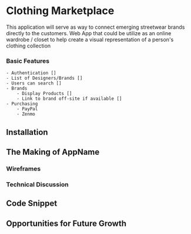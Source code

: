 # Clothing Marketplace

This application will serve as way to connect emerging streetwear brands directly to the customers. 
Web App that could be utilize as an online wardrobe / closet to help create a visual representation of a person's clothing collection
<!-- ![armoire image](./public/splashimage.png) -->

### Basic Features
    - Authentication []
    - List of Designers/Brands []
    - Users can search []
    - Brands
        - Display Products []
        - Link to brand off-site if available []
    - Purchasing 
        - PayPal
        - Zenmo 

## Installation 

## The Making of AppName

### Wireframes

### Technical Discussion

## Code Snippet

## Opportunities for Future Growth 